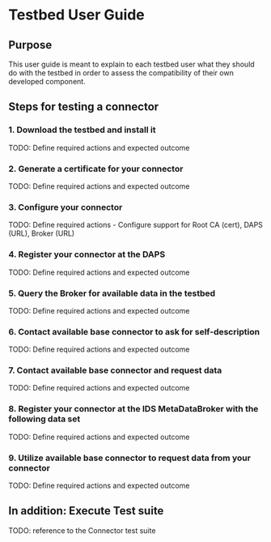 # Testbed User Guide

## Purpose
This user guide is meant to explain to each testbed user what they should do with the testbed in order to assess the compatibility of their own developed component.

## Steps for testing a connector
### 1. Download the testbed and install it
TODO: Define required actions and expected outcome

### 2. Generate a certificate for your connector
TODO: Define required actions and expected outcome

### 3. Configure your connector 
TODO: Define required actions - Configure support for Root CA (cert), DAPS (URL), Broker (URL)

### 4. Register your connector at the DAPS
TODO: Define required actions and expected outcome

### 5. Query the Broker for available data in the testbed
TODO: Define required actions and expected outcome

### 6. Contact available base connector to ask for self-description
TODO: Define required actions and expected outcome

### 7. Contact available base connector and request data
TODO: Define required actions and expected outcome

### 8. Register your connector at the IDS MetaDataBroker with the following data set
TODO: Define required actions and expected outcome

### 9. Utilize available base connector to request data from your connector
TODO: Define required actions and expected outcome

## In addition: Execute Test suite
TODO: reference to the Connector test suite


